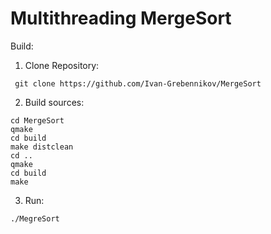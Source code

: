 # Multithreading MergeSort

Build:
1. Clone Repository:
```
 git clone https://github.com/Ivan-Grebennikov/MergeSort
```
2. Build sources:
```
cd MergeSort
qmake
cd build
make distclean
cd ..
qmake
cd build
make
```
3. Run:
```
./MegreSort
```
